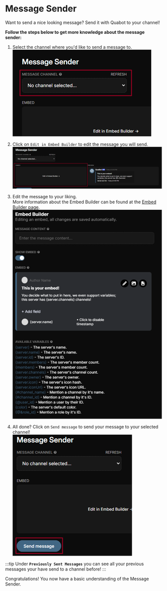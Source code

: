 # Message Sender

Want to send a nice looking message? Send it with Quabot to your channel!

**Follow the steps below to get more knowledge about the message sender:**

1. Select the channel where you'd like to send a message to.<br/>
   ![Picture of the channel selection](./img/MessageSender-ChannelSelect.png)

2. Click on `Edit in Embed Builder` to edit the message you will send.<br/>
   ![Picture of Edit in Embed Builder](./img/MessageSender-editEmbedButton.png)

3. Edit the message to your liking.<br/> 
More information about the Embed Builder can be found at the [Embed Builder page](/docs/embed-builder).<br/>
   ![Picture of message editing](./img/MessageSender-EnterMsg.png)

4. All done? Click on `Send message` to send your message to your selected channel!<br/>
   ![Picture of send button](./img/MessageSender-Send.png)

:::tip
Under **`Previously Sent Messages`** you can see all your previous messages your have send to a channel before!
:::

Congratulations! You now have a basic understanding of the Message Sender.
